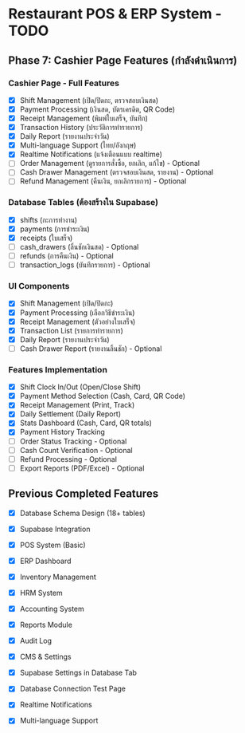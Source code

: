 # Restaurant POS & ERP System - TODO

## Phase 7: Cashier Page Features (กำลังดำเนินการ)

### Cashier Page - Full Features
- [x] Shift Management (เปิด/ปิดกะ, ตรวจสอบเงินสด)
- [x] Payment Processing (เงินสด, บัตรเครดิต, QR Code)
- [x] Receipt Management (พิมพ์ใบเสร็จ, บันทึก)
- [x] Transaction History (ประวัติการทำรายการ)
- [x] Daily Report (รายงานประจำวัน)
- [x] Multi-language Support (ไทย/อังกฤษ)
- [x] Realtime Notifications (แจ้งเตือนแบบ realtime)
- [ ] Order Management (ดูรายการสั่งซื้อ, ยกเลิก, แก้ไข) - Optional
- [ ] Cash Drawer Management (ตรวจสอบเงินสด, รายงาน) - Optional
- [ ] Refund Management (คืนเงิน, ยกเลิกรายการ) - Optional

### Database Tables (ต้องสร้างใน Supabase)
- [x] shifts (กะการทำงาน)
- [x] payments (การชำระเงิน)
- [x] receipts (ใบเสร็จ)
- [ ] cash_drawers (ลิ้นชักเงินสด) - Optional
- [ ] refunds (การคืนเงิน) - Optional
- [ ] transaction_logs (บันทึกรายการ) - Optional

### UI Components
- [x] Shift Management (เปิด/ปิดกะ)
- [x] Payment Processing (เลือกวิธีชำระเงิน)
- [x] Receipt Management (ตัวอย่างใบเสร็จ)
- [x] Transaction List (รายการทำรายการ)
- [x] Daily Report (รายงานประจำวัน)
- [ ] Cash Drawer Report (รายงานลิ้นชัก) - Optional

### Features Implementation
- [x] Shift Clock In/Out (Open/Close Shift)
- [x] Payment Method Selection (Cash, Card, QR Code)
- [x] Receipt Management (Print, Track)
- [x] Daily Settlement (Daily Report)
- [x] Stats Dashboard (Cash, Card, QR totals)
- [x] Payment History Tracking
- [ ] Order Status Tracking - Optional
- [ ] Cash Count Verification - Optional
- [ ] Refund Processing - Optional
- [ ] Export Reports (PDF/Excel) - Optional

## Previous Completed Features
- [x] Database Schema Design (18+ tables)
- [x] Supabase Integration
- [x] POS System (Basic)
- [x] ERP Dashboard
- [x] Inventory Management
- [x] HRM System
- [x] Accounting System
- [x] Reports Module
- [x] Audit Log
- [x] CMS & Settings
- [x] Supabase Settings in Database Tab
- [x] Database Connection Test Page
- [x] Realtime Notifications
- [x] Multi-language Support

